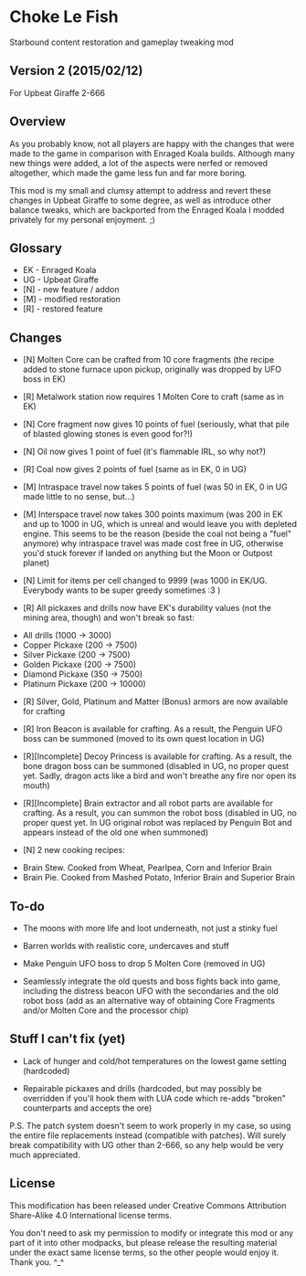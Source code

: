 # Choke Le Fish
Starbound content restoration and gameplay tweaking mod

Version 2 (2015/02/12)
---------
For Upbeat Giraffe 2-666


Overview
--------

As you probably know, not all players are happy with the changes that were made to the game in comparison with Enraged Koala builds. Although many new things were added, a lot of the aspects were nerfed or removed altogether, which made the game less fun and far more boring.

This mod is my small and clumsy attempt to address and revert these changes in Upbeat Giraffe to some degree, as well as introduce other balance tweaks, which are backported from the Enraged Koala I modded privately for my personal enjoyment. ;)


Glossary
--------

* EK - Enraged Koala
* UG - Upbeat Giraffe
* [N] - new feature / addon
* [M] - modified restoration
* [R] - restored feature

Changes
-------

+ [N] Molten Core can be crafted from 10 core fragments (the recipe added to stone furnace upon pickup, originally was dropped by UFO boss in EK)

+ [R] Metalwork station now requires 1 Molten Core to craft (same as in EK)

+ [N] Core fragment now gives 10 points of fuel (seriously, what that pile of blasted glowing stones is even good for?!)

+ [N] Oil now gives 1 point of fuel (it's flammable IRL, so why not?)

+ [R] Coal now gives 2 points of fuel (same as in EK, 0 in UG)

+ [M] Intraspace travel now takes 5 points of fuel (was 50 in EK, 0 in UG made little to no sense, but...)

+ [M] Interspace travel now takes 300 points maximum (was 200 in EK and up to 1000 in UG, which is unreal and would leave you with depleted engine. This seems to be the reason (beside the coal not being a "fuel" anymore) why intraspace travel was made cost free in UG, otherwise you'd stuck forever if landed on anything but the Moon or Outpost planet)

+ [N] Limit for items per cell changed to 9999 (was 1000 in EK/UG. Everybody wants to be super greedy sometimes :3 )

+ [R] All pickaxes and drills now have EK's durability values (not the mining area, though) and won't break so fast:
 - All drills      (1000 -> 3000)
 - Copper Pickaxe   (200 -> 7500)
 - Silver Pickaxe   (200 -> 7500)
 - Golden Pickaxe   (200 -> 7500)
 - Diamond Pickaxe  (350 -> 7500)
 - Platinum Pickaxe (200 -> 10000)

+ [R] Silver, Gold, Platinum and Matter (Bonus) armors are now available for crafting

+ [R] Iron Beacon is available for crafting. As a result, the Penguin UFO boss can be summoned (moved to its own quest location in UG)

+ [R][Incomplete] Decoy Princess is available for crafting. As a result, the bone dragon boss can be summoned (disabled in UG, no proper quest yet. Sadly, dragon acts like a bird and won't breathe any fire nor open its mouth)

+ [R][Incomplete] Brain extractor and all robot parts are available for crafting. As a result, you can summon the robot boss (disabled in UG, no proper quest yet. In UG original robot was replaced by Penguin Bot and appears instead of the old one when summoned)

+ [N] 2 new cooking recipes:
 - Brain Stew. Cooked from Wheat, Pearlpea, Corn and Inferior Brain
 - Brain Pie. Cooked from Mashed Potato, Inferior Brain and Superior Brain


To-do
-----

+ The moons with more life and loot underneath, not just a stinky fuel

+ Barren worlds with realistic core, undercaves and stuff

+ Make Penguin UFO boss to drop 5 Molten Core (removed in UG)

+ Seamlessly integrate the old quests and boss fights back into game, including the distress beacon UFO with the secondaries and the old robot boss (add as an alternative way of obtaining Core Fragments and/or Molten Core and the processor chip)


Stuff I can't fix (yet)
-----------------------

+ Lack of hunger and cold/hot temperatures on the lowest game setting (hardcoded)

+ Repairable pickaxes and drills (hardcoded, but may possibly be overridden if you'll hook them with LUA code which re-adds "broken" counterparts and accepts the ore)


P.S. The patch system doesn't seem to work properly in my case, so using the entire file replacements instead (compatible with patches). Will surely break compatibility with UG other than 2-666, so any help would be very much appreciated.


License
-------

This modification has been released under Creative Commons Attribution Share-Alike 4.0 International license terms.

You don't need to ask my permission to modify or integrate this mod or any part of it into other modpacks, but please release the resulting material under the exact same license terms, so the other people would enjoy it. Thank you. ^_^
